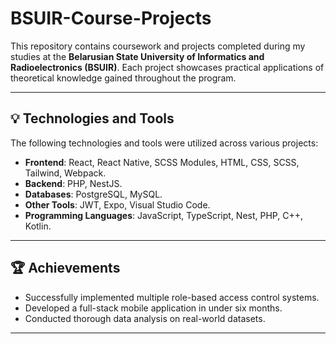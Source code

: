 # BSUIR-Course-Projects

This repository contains coursework and projects completed during my studies at the **Belarusian State University of Informatics and Radioelectronics (BSUIR)**. Each project showcases practical applications of theoretical knowledge gained throughout the program.

---

## 💡 Technologies and Tools
The following technologies and tools were utilized across various projects:

- **Frontend**: React, React Native, SCSS Modules, HTML, CSS, SCSS, Tailwind, Webpack.
- **Backend**: PHP, NestJS.
- **Databases**: PostgreSQL, MySQL.
- **Other Tools**: JWT, Expo, Visual Studio Code.
- **Programming Languages**: JavaScript, TypeScript, Nest, PHP, C++, Kotlin.

---

## 🏆 Achievements
- Successfully implemented multiple role-based access control systems.
- Developed a full-stack mobile application in under six months.
- Conducted thorough data analysis on real-world datasets.
---
